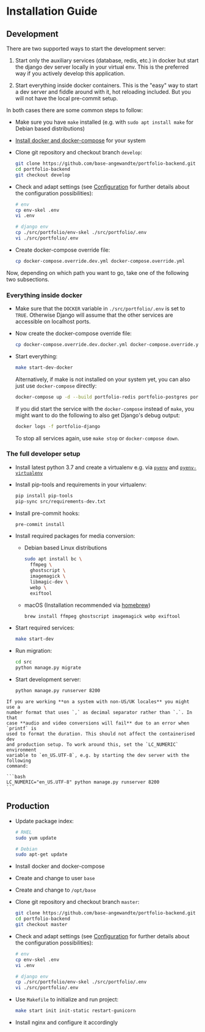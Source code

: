 # Installation Guide

## Development

There are two supported ways to start the development server:

1. Start only the auxiliary services (database, redis, etc.) in docker
   but start the django dev server locally in your virtual env. This
   is the preferred way if you actively develop this application.

2. Start everything inside docker containers. This is the "easy" way
   to start a dev server and fiddle around with it, hot reloading included.
   But you will not have the local pre-commit setup.

In both cases there are some common steps to follow:

- Make sure you have `make` installed (e.g. with `sudo apt install make`
  for Debian based distributions)

- [Install docker and docker-compose](https://docs.docker.com/get-docker/)
  for your system

- Clone git repository and checkout branch `develop`:

  ```bash
  git clone https://github.com/base-angewandte/portfolio-backend.git
  cd portfolio-backend
  git checkout develop
  ```

- Check and adapt settings (see [Configuration](./configuration.md) for further details about the configuration possibilities):

  ```bash
  # env
  cp env-skel .env
  vi .env

  # django env
  cp ./src/portfolio/env-skel ./src/portfolio/.env
  vi ./src/portfolio/.env
  ```

- Create docker-compose override file:

  ```bash
  cp docker-compose.override.dev.yml docker-compose.override.yml
  ```

Now, depending on which path you want to go, take one of the following two
subsections.

### Everything inside docker

- Make sure that the `DOCKER` variable in `./src/portfolio/.env` is set to
  `TRUE`. Otherwise Django will assume that the other services are accessible
  on localhost ports.

- Now create the docker-compose override file:

  ```bash
  cp docker-compose.override.dev.docker.yml docker-compose.override.yml
  ```

- Start everything:

  ```bash
  make start-dev-docker
  ```

  Alternatively, if make is not installed on your system yet, you can
  also just use `docker-compose` directly:

  ```bash
  docker-compose up -d --build portfolio-redis portfolio-postgres portfolio-lool portfolio-django
  ```

  If you did start the service with the `docker-compose` instead of `make`, you
  might want to do the following to also get Django's debug output:

  ```bash
  docker logs -f portfolio-django
  ```

  To stop all services again, use `make stop` or `docker-compose down`.

### The full developer setup

- Install latest python 3.7 and create a virtualenv e.g. via [`pyenv`](https://github.com/pyenv/pyenv) and [`pyenv-virtualenv`](https://github.com/pyenv/pyenv-virtualenv)

- Install pip-tools and requirements in your virtualenv:

  ```bash
  pip install pip-tools
  pip-sync src/requirements-dev.txt
  ```

- Install pre-commit hooks:

  ```bash
  pre-commit install
  ```

- Install required packages for media conversion:

  - Debian based Linux distributions

    ```bash
    sudo apt install bc \
      ffmpeg \
      ghostscript \
      imagemagick \
      libmagic-dev \
      webp \
      exiftool
    ```

  - macOS (Installation recommended via [homebrew](https://brew.sh/))

    ```bash
    brew install ffmpeg ghostscript imagemagick webp exiftool
    ```

- Start required services:

  ```bash
  make start-dev
  ```

- Run migration:

  ```bash
  cd src
  python manage.py migrate
  ```

- Start development server:

  ```bash
  python manage.py runserver 8200
  ```

````{note}
If you are working **on a system with non-US/UK locales** you might use a
number format that uses `,` as decimal separator rather than `.`. In that
case **audio and video conversions will fail** due to an error when `printf` is
used to format the duration. This should not affect the containerised dev
and production setup. To work around this, set the `LC_NUMERIC` environment
variable to `en_US.UTF-8`, e.g. by starting the dev server with the following
command:

```bash
LC_NUMERIC="en_US.UTF-8" python manage.py runserver 8200
```
````

## Production

- Update package index:

  ```bash
  # RHEL
  sudo yum update

  # Debian
  sudo apt-get update
  ```

- Install docker and docker-compose

- Create and change to user `base`

- Create and change to `/opt/base`

- Clone git repository and checkout branch `master`:

  ```bash
  git clone https://github.com/base-angewandte/portfolio-backend.git
  cd portfolio-backend
  git checkout master
  ```

- Check and adapt settings (see [Configuration](./configuration.md) for further details about the configuration possibilities):

  ```bash
  # env
  cp env-skel .env
  vi .env

  # django env
  cp ./src/portfolio/env-skel ./src/portfolio/.env
  vi ./src/portfolio/.env
  ```

- Use `Makefile` to initialize and run project:

  ```bash
  make start init init-static restart-gunicorn
  ```

- Install nginx and configure it accordingly
